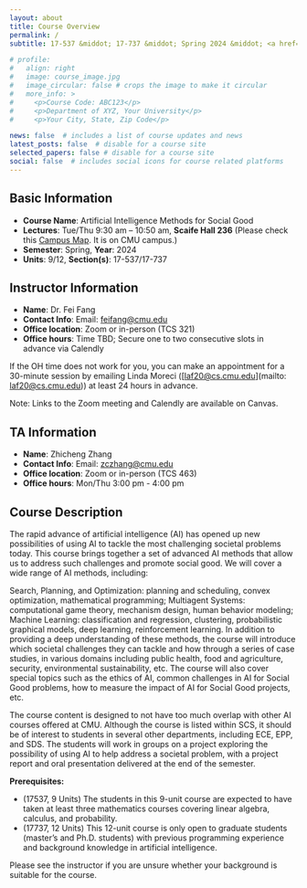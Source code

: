 ```yaml
---
layout: about
title: Course Overview
permalink: /
subtitle: 17-537 &middot; 17-737 &middot; Spring 2024 &middot; <a href=logistics>Logistics</a>

# profile:
#   align: right
#   image: course_image.jpg
#   image_circular: false # crops the image to make it circular
#   more_info: >
#     <p>Course Code: ABC123</p>
#     <p>Department of XYZ, Your University</p>
#     <p>Your City, State, Zip Code</p>

news: false  # includes a list of course updates and news
latest_posts: false  # disable for a course site
selected_papers: false # disable for a course site
social: false  # includes social icons for course related platforms
---
```


## Basic Information

* **Course Name**: Artificial Intelligence Methods for Social Good
* **Lectures**: Tue/Thu 9:30 am – 10:50 am, **Scaife Hall 236** (Please check this [Campus Map](https://www.cmu.edu/assets/pdfs/campus-map-2019-8.5x11.pdf). It is on CMU campus.)
* **Semester**: Spring, **Year**: 2024
* **Units**: 9/12, **Section(s)**: 17-537/17-737

## Instructor Information

* **Name**: Dr. Fei Fang
* **Contact Info**: Email: [feifang@cmu.edu](mailto:feifang.cmu.edu)
* **Office location**: Zoom or in-person (TCS 321)
* **Office hours**: Time TBD; Secure one to two consecutive slots in advance via Calendly

If the OH time does not work for you, you can make an appointment for a 30-minute session by emailing Linda Moreci ([laf20@cs.cmu.edu](mailto: laf20@cs.cmu.edu)) at least 24 hours in advance.

Note: Links to the Zoom meeting and Calendly are available on Canvas.

## TA Information

* **Name**: Zhicheng Zhang
* **Contact Info**: Email: [zczhang@cmu.edu](mailto:zczhang@cmu.edu)
* **Office location**: Zoom or in-person (TCS 463)
* **Office hours**: Mon/Thu 3:00 pm - 4:00 pm

## Course Description
The rapid advance of artificial intelligence (AI) has opened up new possibilities of using AI to tackle the most challenging societal problems today. This course brings together a set of advanced AI methods that allow us to address such challenges and promote social good. We will cover a wide range of AI methods, including:

Search, Planning, and Optimization: planning and scheduling, convex optimization, mathematical programming;
Multiagent Systems: computational game theory, mechanism design, human behavior modeling;
Machine Learning: classification and regression, clustering, probabilistic graphical models, deep learning, reinforcement learning.
In addition to providing a deep understanding of these methods, the course will introduce which societal challenges they can tackle and how through a series of case studies, in various domains including public health, food and agriculture, security, environmental sustainability, etc. The course will also cover special topics such as the ethics of AI, common challenges in AI for Social Good problems, how to measure the impact of AI for Social Good projects, etc.

The course content is designed to not have too much overlap with other AI courses offered at CMU. Although the course is listed within SCS, it should be of interest to students in several other departments, including ECE, EPP, and SDS. The students will work in groups on a project exploring the possibility of using AI to help address a societal problem, with a project report and oral presentation delivered at the end of the semester.

**Prerequisites:**
* (17537, 9 Units) The students in this 9-unit course are expected to have taken at least three mathematics courses covering linear algebra, calculus, and probability.
* (17737, 12 Units) This 12-unit course is only open to graduate students (master’s and Ph.D. students) with previous programming experience and background knowledge in artificial intelligence.

Please see the instructor if you are unsure whether your background is suitable for the course.
